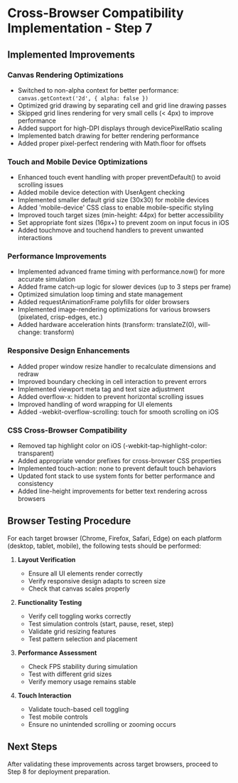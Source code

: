 # Cross-Browser Compatibility Implementation - Step 7

## Implemented Improvements

### Canvas Rendering Optimizations
- Switched to non-alpha context for better performance: `canvas.getContext('2d', { alpha: false })`
- Optimized grid drawing by separating cell and grid line drawing passes
- Skipped grid lines rendering for very small cells (< 4px) to improve performance
- Added support for high-DPI displays through devicePixelRatio scaling
- Implemented batch drawing for better rendering performance
- Added proper pixel-perfect rendering with Math.floor for offsets

### Touch and Mobile Device Optimizations
- Enhanced touch event handling with proper preventDefault() to avoid scrolling issues
- Added mobile device detection with UserAgent checking
- Implemented smaller default grid size (30x30) for mobile devices
- Added 'mobile-device' CSS class to enable mobile-specific styling
- Improved touch target sizes (min-height: 44px) for better accessibility
- Set appropriate font sizes (16px+) to prevent zoom on input focus in iOS
- Added touchmove and touchend handlers to prevent unwanted interactions

### Performance Improvements
- Implemented advanced frame timing with performance.now() for more accurate simulation
- Added frame catch-up logic for slower devices (up to 3 steps per frame)
- Optimized simulation loop timing and state management
- Added requestAnimationFrame polyfills for older browsers
- Implemented image-rendering optimizations for various browsers (pixelated, crisp-edges, etc.)
- Added hardware acceleration hints (transform: translateZ(0), will-change: transform)

### Responsive Design Enhancements
- Added proper window resize handler to recalculate dimensions and redraw
- Improved boundary checking in cell interaction to prevent errors
- Implemented viewport meta tag and text size adjustment
- Added overflow-x: hidden to prevent horizontal scrolling issues
- Improved handling of word wrapping for UI elements
- Added -webkit-overflow-scrolling: touch for smooth scrolling on iOS

### CSS Cross-Browser Compatibility
- Removed tap highlight color on iOS (-webkit-tap-highlight-color: transparent)
- Added appropriate vendor prefixes for cross-browser CSS properties
- Implemented touch-action: none to prevent default touch behaviors
- Updated font stack to use system fonts for better performance and consistency
- Added line-height improvements for better text rendering across browsers

## Browser Testing Procedure

For each target browser (Chrome, Firefox, Safari, Edge) on each platform (desktop, tablet, mobile), the following tests should be performed:

1. **Layout Verification**
   - Ensure all UI elements render correctly
   - Verify responsive design adapts to screen size
   - Check that canvas scales properly

2. **Functionality Testing**
   - Verify cell toggling works correctly
   - Test simulation controls (start, pause, reset, step)
   - Validate grid resizing features
   - Test pattern selection and placement

3. **Performance Assessment**
   - Check FPS stability during simulation
   - Test with different grid sizes
   - Verify memory usage remains stable

4. **Touch Interaction**
   - Validate touch-based cell toggling
   - Test mobile controls
   - Ensure no unintended scrolling or zooming occurs

## Next Steps

After validating these improvements across target browsers, proceed to Step 8 for deployment preparation. 
